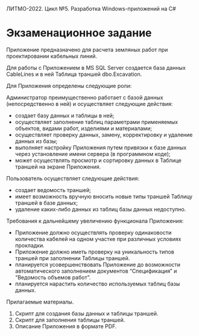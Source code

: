 ЛИТМО-2022. Цикл №5. Разработка Windows-приложений на С#
# Экзаменационное задание
Приложение предназначено для расчета земляных работ при проектировании кабельных линий.

Для работы с Приложением в MS SQL Server создается база данных CableLines и в ней Таблица траншей dbo.Excavation.

Для Приложения определены следующие роли:

Администратор преимущественно работает с базой данных (непосредственно в ней) и осуществляет следующие действия:
-	создает базу данных и таблицы в ней;
-	осуществляет заполнение таблиц параметрами применяемых объектов, видами работ, изделиями и материалами;
-	осуществляет проверку данных, замену, корректировку и удаление данных из базы;
-	выполняет настройку Приложения путем привязки к базе данных через установление имени сервера (в программном коде);
-	может осуществлять просмотр и сортировку данных в Таблице траншей на экране Приложения.

Пользователь осуществляет следующие действия:
-	создает ведомость траншей;
-	имеет возможность вручную вносить новые типы траншей Таблицу траншей в базе данных;
-	удаление каких-либо данных из таблиц базы данных недоступно.

Требования к дальнейшему увеличению функционала Приложения:
- Приложение должно осуществлять проверку одинаковости количества кабелей на одном участке при различных условиях прокладки.
- Приложение должно иметь проверку на уникальность типов траншей при заполнении Таблицы траншей.
- планируется усовершенствовать Приложение до возможности автоматического заполнением документов “Спецификация” и “Ведомость объемов работ”.
- планируется нарастить количество используемых таблиц базы данных.

Прилагаемые материалы.
1.	Скрипт для создания базы данных и таблицы траншей.
2.	Скрипт для заполнения таблицы траншей.
3.	Описание Приложения в формате PDF.
